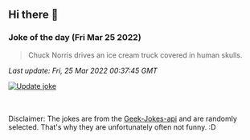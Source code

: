 ## Hi there 👋

### Joke of the day (Fri Mar 25 2022)
<!-- joke -->
>Chuck Norris drives an ice cream truck covered in human skulls.
<!-- /joke -->

*Last update: Fri, 25 Mar 2022 00:37:45 GMT*

[![Update joke](https://github.com/nclskfm/nclskfm/actions/workflows/joke.yml/badge.svg)](https://github.com/nclskfm/nclskfm/actions/workflows/joke.yml)

<br><br>
Disclaimer: The jokes are from the [Geek-Jokes-api](https://github.com/sameerkumar18/geek-joke-api) and are randomly selected. That's why they are unfortunately often not funny. :D
